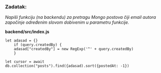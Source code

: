 
### Zadatak:

*Napiši funkciju (na backendu) za pretragu Mongo postova čiji email autora započinje
određenim slovom dobivenim u parametru funkcije.* 



__backend/src/index.js__
```
let adasad = {}
	if (query.createdBy) {
    adasad["createdBy"] = new RegExp('^' + query.createdBy) 
    }
    
let cursor = await db.collection("posts").find({adasad).sort({postedAt: -1})

  ```
  
